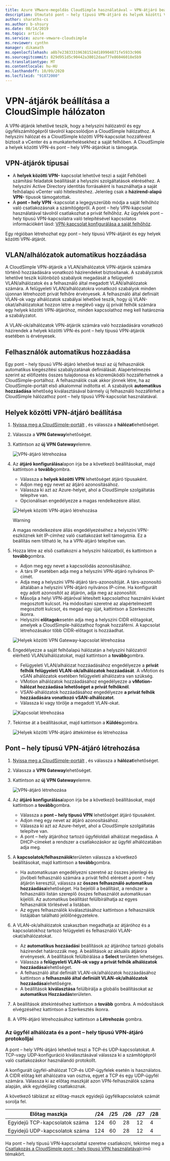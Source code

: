 ```yaml
---
title: Azure VMware-megoldás CloudSimple használatával – VPN-átjáró beállítása
description: Útmutató pont – hely típusú VPN-átjáró és helyek közötti VPN-átjáró beállításához, valamint kapcsolatok létrehozása a helyszíni hálózat és a CloudSimple privát felhője között
author: sharaths-cs
ms.author: b-shsury
ms.date: 08/14/2019
ms.topic: article
ms.service: azure-vmware-cloudsimple
ms.reviewer: cynthn
manager: dikamath
ms.openlocfilehash: a8b7e238333196381524d189904871fe5933c906
ms.sourcegitcommit: 829d951d5c90442a38012daaf77e86046018e5b9
ms.translationtype: MT
ms.contentlocale: hu-HU
ms.lasthandoff: 10/09/2020
ms.locfileid: "91872000"
---
```

# <a name="set-up-vpn-gateways-on-cloudsimple-network"></a>VPN-átjárók beállítása a CloudSimple hálózaton

A VPN-átjárók lehetővé teszik, hogy a helyszíni hálózatról és egy ügyfélszámítógépről távolról kapcsolódjon a CloudSimple hálózathoz. A helyszíni hálózat és a CloudSimple közötti VPN-kapcsolat hozzáférést biztosít a vCenter és a munkaterhelésekhez a saját felhőben. A CloudSimple a helyek közötti VPN-és pont – hely VPN-átjárókat is támogatja.

## <a name="vpn-gateway-types"></a>VPN-átjárók típusai

* A **helyek közötti VPN-** kapcsolat lehetővé teszi a saját Felhőbeli számítási feladatok beállítását a helyszíni szolgáltatások eléréséhez. A helyszíni Active Directory identitás forrásaként is használhatja a saját felhőalapú vCenter való hitelesítéshez.  Jelenleg csak a **házirend-alapú VPN-** típusok támogatottak.
* A **pont – hely VPN** -kapcsolat a legegyszerűbb módja a saját felhőhöz való csatlakozásnak a számítógépről. A pont – hely VPN-kapcsolat használatával távolról csatlakozhat a privát felhőhöz. Az ügyfelek pont – hely típusú VPN-kapcsolatra való telepítésével kapcsolatos információkért lásd: [VPN-kapcsolat konfigurálása a saját felhőhöz](set-up-vpn.md).

Egy régióban létrehozhat egy pont – hely típusú VPN-átjárót és egy helyek közötti VPN-átjárót.

## <a name="automatic-addition-of-vlansubnets"></a>VLAN/alhálózatok automatikus hozzáadása

A CloudSimple VPN-átjárók a VLAN/alhálózatok VPN-átjárók számára történő hozzáadására vonatkozó házirendeket biztosítanak.  A szabályzatok lehetővé teszik különböző szabályok megadását a felügyeleti VLAN/alhálózatok és a felhasználó által megadott VLAN/alhálózatok számára.  A felügyeleti VLAN/alhálózatokra vonatkozó szabályok minden újonnan létrehozott privát felhőre érvényesek.  A felhasználó által definiált VLAN-ok vagy alhálózatok szabályai lehetővé teszik, hogy új VLAN-okat/alhálózatokat hozzon létre a meglévő vagy új privát felhők számára egy helyek közötti VPN-átjáróhoz, minden kapcsolathoz meg kell határoznia a szabályzatot.

A VLAN-ok/alhálózatok VPN-átjárók számára való hozzáadására vonatkozó házirendek a helyek közötti VPN-és pont – hely típusú VPN-átjárók esetében is érvényesek.

## <a name="automatic-addition-of-users"></a>Felhasználók automatikus hozzáadása

Egy pont – hely típusú VPN-átjáró lehetővé teszi az új felhasználók automatikus kiegészítési szabályzatának definiálását. Alapértelmezés szerint az előfizetés összes tulajdonosa és közreműködői hozzáférhetnek a CloudSimple-portálhoz.  A felhasználók csak akkor jönnek létre, ha az CloudSimple-portált első alkalommal indította el.  A szabályok **automatikus hozzáadása** lehetőség kiválasztásával bármely új felhasználó hozzáférhet a CloudSimple hálózathoz pont – hely típusú VPN-kapcsolat használatával.

## <a name="set-up-a-site-to-site-vpn-gateway"></a>Helyek közötti VPN-átjáró beállítása

1. [Nyissa meg a CloudSimple-portált](access-cloudsimple-portal.md) , és válassza a **hálózat**lehetőséget.
2. Válassza a **VPN Gateway**lehetőséget.
3. Kattintson az **új VPN Gateway**elemre.

    ![VPN-átjáró létrehozása](media/create-vpn-gateway.png)

4. Az **átjáró konfigurálása**lapon írja be a következő beállításokat, majd kattintson a **tovább**gombra.

    * Válassza a **helyek közötti VPN** lehetőséget átjáró típusaként.
    * Adjon meg egy nevet az átjáró azonosításához.
    * Válassza ki azt az Azure-helyet, ahol a CloudSimple szolgáltatás telepítve van.
    * Opcionálisan engedélyezze a magas rendelkezésre állást.

    ![Helyek közötti VPN-átjáró létrehozása](media/create-vpn-gateway-s2s.png)

    > [!WARNING]
    > A magas rendelkezésre állás engedélyezéséhez a helyszíni VPN-eszköznek két IP-címhez való csatlakozást kell támogatnia. Ez a beállítás nem tiltható le, ha a VPN-átjáró telepítve van.

5. Hozza létre az első csatlakozni a helyszíni hálózatból, és kattintson a **tovább**gombra.

    * Adjon meg egy nevet a kapcsolódás azonosításához.
    * A társ IP esetében adja meg a helyszíni VPN-átjáró nyilvános IP-címét.
    * Adja meg a helyszíni VPN-átjáró társ-azonosítóját.  A társ-azonosító általában a helyszíni VPN-átjáró nyilvános IP-címe.  Ha konfigurált egy adott azonosítót az átjárón, adja meg az azonosítót.
    * Másolja a helyi VPN-átjáróval létesített kapcsolathoz használni kívánt megosztott kulcsot.  Ha módosítani szeretné az alapértelmezett megosztott kulcsot, és megad egy újat, kattintson a Szerkesztés ikonra.
    * Helyszíni **előtagok**esetén adja meg a helyszíni CIDR előtagokat, amelyek a CloudSimple-hálózathoz fognak hozzáférni.  A kapcsolat létrehozásakor több CIDR-előtagot is hozzáadhat.

    ![Helyek közötti VPN Gateway-kapcsolat létrehozása](media/create-vpn-gateway-s2s-connection.png)

6. Engedélyezze a saját felhőalapú hálózatán a helyszíni hálózatról elérhető VLAN/alhálózatokat, majd kattintson a **tovább**gombra.

    * Felügyeleti VLAN/alhálózat hozzáadásához engedélyezze a **privát felhők felügyeleti VLAN-ok/alhálózatok hozzáadását**.  A vMotion és vSAN alhálózatok esetében felügyeleti alhálózatra van szükség.
    * VMotion alhálózatok hozzáadásához engedélyezze a **vMotion-hálózat hozzáadása lehetőséget a privát felhőknél**.
    * VSAN-alhálózatok hozzáadásához engedélyezze **a privát felhők hozzáadására vonatkozó vSAN-alhálózatot**.
    * Válassza ki vagy törölje a megadott VLAN-okat.

    ![Kapcsolat létrehozása](media/create-vpn-gateway-s2s-connection-vlans.png)

7. Tekintse át a beállításokat, majd kattintson a **Küldés**gombra.

    ![Helyek közötti VPN-átjáró áttekintése és létrehozása](media/create-vpn-gateway-s2s-review.png)

## <a name="create-point-to-site-vpn-gateway"></a>Pont – hely típusú VPN-átjáró létrehozása

1. [Nyissa meg a CloudSimple-portált](access-cloudsimple-portal.md) , és válassza a **hálózat**lehetőséget.
2. Válassza a **VPN Gateway**lehetőséget.
3. Kattintson az **új VPN Gateway**elemre.

    ![VPN-átjáró létrehozása](media/create-vpn-gateway.png)

4. Az **átjáró konfigurálása**lapon írja be a következő beállításokat, majd kattintson a **tovább**gombra.

    * Válassza a **pont – hely típusú VPN** lehetőséget átjáró típusaként.
    * Adjon meg egy nevet az átjáró azonosításához.
    * Válassza ki azt az Azure-helyet, ahol a CloudSimple szolgáltatás telepítve van.
    * A pont – hely átjáróhoz tartozó ügyféloldali alhálózat megadása.  A DHCP-címeket a rendszer a csatlakozáskor az ügyfél alhálózatában adja meg.

5. A **kapcsolatok/felhasználók**területen válassza a következő beállításokat, majd kattintson a **tovább**gombra.

    * Ha automatikusan engedélyezni szeretné az összes jelenlegi és jövőbeli felhasználó számára a privát felhő elérését a pont – hely átjárón keresztül, válassza az **összes felhasználó automatikus hozzáadása**lehetőséget. Ha bejelöli a beállítást, a rendszer a felhasználói listán szereplő összes felhasználót automatikusan kijelöli. Az automatikus beállítást felülbírálhatja az egyes felhasználók törlésével a listában.
    * Az egyes felhasználók kiválasztásához kattintson a felhasználók listájában található jelölőnégyzetekre.

6. A VLAN-ok/alhálózatok szakaszban megadhatja az átjáróhoz és a kapcsolatokhoz tartozó felügyeleti és felhasználói VLAN-okat/alhálózatokat.

    * Az **automatikus hozzáadási** beállítások az átjáróhoz tartozó globális házirendet határozzák meg. A beállítások az aktuális átjáróra érvényesek. A beállítások felülbírálása a **Select** területen lehetséges.
    * Válassza a **felügyeleti VLAN-ok vagy a privát felhők alhálózatok hozzáadása**lehetőséget. 
    * A felhasználó által definiált VLAN-ok/alhálózatok hozzáadásához kattintson a  **felhasználó által definiált VLAN-ok/alhálózatok hozzáadása**lehetőségre.
    * A beállítások **kiválasztása** felülbírálja a globális beállításokat az **automatikus Hozzáadás**területen.

7. A beállítások áttekintéséhez kattintson a **tovább** gombra. A módosítások elvégzéséhez kattintson a Szerkesztés ikonra.
8. A VPN-átjáró létrehozásához kattintson a **Létrehozás** gombra.

### <a name="client-subnet-and-protocols-for-point-to-site-vpn-gateway"></a>Az ügyfél alhálózata és a pont – hely típusú VPN-átjáró protokolljai

A pont – hely VPN-átjáró lehetővé teszi a TCP-és UDP-kapcsolatokat.  A TCP-vagy UDP-konfiguráció kiválasztásával válassza ki a számítógépről való csatlakozáskor használandó protokollt.

A konfigurált ügyfél-alhálózat TCP-és UDP-ügyfelek esetén is használatos.  A CIDR előtag két alhálózatra van osztva, egyet a TCP és egy UDP-ügyfél számára. Válassza ki az előtag maszkját azon VPN-felhasználók száma alapján, akik egyidejűleg csatlakoznak.  

A következő táblázat az előtag-maszk egyidejű ügyfélkapcsolatok számát sorolja fel.

| Előtag maszkja | /24 | /25 | /26 | /27 | /28 |
|-------------|-----|-----|-----|-----|-----|
| Egyidejű TCP-kapcsolatok száma | 124 | 60 | 28 | 12 | 4 |
| Egyidejű UDP-kapcsolatok száma | 124 | 60 | 28 | 12 | 4 |

Ha pont – hely típusú VPN-kapcsolattal szeretne csatlakozni, tekintse meg a [Csatlakozás a CloudSimple pont – hely típusú VPN használatával](set-up-vpn.md#connect-to-cloudsimple-using-point-to-site-vpn)című témakört.
